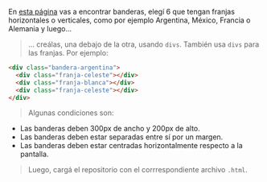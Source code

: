 En [esta página](https://www.countryflags.com/) vas a encontrar banderas, elegí 6 que tengan franjas horizontales o verticales, como por ejemplo Argentina, México, Francia o Alemania y luego...

> ... creálas, una debajo de la otra, usando `divs`. También usa `divs` para las franjas. Por ejemplo:
>
```html
<div class="bandera-argentina">
  <div class="franja-celeste"></div>
  <div class="franja-blanca"></div>
  <div class="franja-celeste"></div>
</div>
```
> Algunas condiciones son:
>
- Las banderas deben 300px de ancho y 200px de alto.
- Las banderas deben estar separadas entre sí por un margen.
- Las banderas deben estar centradas horizontalmente respecto a la pantalla.

> Luego, cargá el repositorio con el corrrespondiente archivo `.html`.